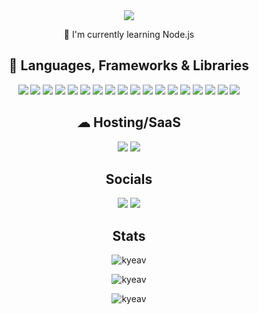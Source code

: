 <div align="center">
 <img src="https://readme-typing-svg.herokuapp.com/?lines=Hey,+I%27m+Kylie+%F0%9F%91%8B;&center=true&size=30" />
 </div>
 
 <p align="center">🧠 I'm currently learning Node.js<p>

<h2 align="center">🚀 Languages, Frameworks & Libraries</h2>
<p align="center"> 
<a> 
  <img src="https://img.shields.io/badge/css3-%231572B6.svg?style=for-the-badge&logo=css3&logoColor=white"/> 
</a> 
  
<a> 
<img src="https://img.shields.io/badge/html5-%23E34F26.svg?style=for-the-badge&logo=html5&logoColor=white"/> 
</a> 
  
<a> 
<img src="https://img.shields.io/badge/JavaScript-F7DF1E?style=for-the-badge&logo=javascript&logoColor=black"/> 
</a>
  
<a>
<img src="https://img.shields.io/badge/React-20232A?style=for-the-badge&logo=react&logoColor=61DAFB"/>
</a>
 
<a>
<img src="https://img.shields.io/badge/firebase-ffca28?style=for-the-badge&logo=firebase&logoColor=black"/>
</a>

<a>
<img src="https://img.shields.io/badge/next.js-000000?style=for-the-badge&logo=nextdotjs&logoColor=white"/>
</a>
 
<a>
<img src="https://img.shields.io/badge/npm-CB3837?style=for-the-badge&logo=npm&logoColor=white"/>
</a>
 
<a>
<img src="https://img.shields.io/badge/Material%20UI-007FFF?style=for-the-badge&logo=mui&logoColor=white"/>
</a>

<a>
<img src="https://img.shields.io/badge/React_Router-CA4245?style=for-the-badge&logo=react-router&logoColor=white"/>
</a>
 
<a>
<img src="https://img.shields.io/badge/Redux-593D88?style=for-the-badge&logo=redux&logoColor=white"/>
</a>
 
<a>
<img src="https://img.shields.io/badge/Tailwind_CSS-38B2AC?style=for-the-badge&logo=tailwind-css&logoColor=white"/>
</a>
 
<a>
<img src="https://img.shields.io/badge/Yarn-2C8EBB?style=for-the-badge&logo=yarn&logoColor=white"/>
</a>
 
<a>
<img src="https://img.shields.io/badge/Font_Awesome-339AF0?style=for-the-badge&logo=fontawesome&logoColor=white"/>
</a>
 
<a>
<img src="https://img.shields.io/badge/TypeScript-007ACC?style=for-the-badge&logo=typescript&logoColor=white"/>
</a>
 
<a>
<img src="https://img.shields.io/badge/Sass-CC6699?style=for-the-badge&logo=sass&logoColor=white"/>
</a>
 
<a>
<img src="https://img.shields.io/badge/Less-1D365D.svg?style=for-the-badge&logo=Less&logoColor=white"/>
</a>
 
<a>
<img src="https://img.shields.io/badge/PostCSS-DD3A0A.svg?style=for-the-badge&logo=PostCSS&logoColor=white"/>
</a>

 
<a>
<img src="https://img.shields.io/badge/Axios-5A29E4.svg?style=for-the-badge&logo=Axios&logoColor=white"/>
</a>
</p>

<h2 align="center">☁ Hosting/SaaS</h2>
<div align="center">
<a>
<img src="https://img.shields.io/badge/Heroku-430098?style=for-the-badge&logo=heroku&logoColor=white" />
</a>

<a href="https://vercel.com/kyeav" target="_blank" rel="noopener noreferrer">
<img src="https://img.shields.io/badge/Vercel-000000?style=for-the-badge&logo=vercel&logoColor=white" />
</a>
</div>

<h2 align="center">Socials</h2>
<div align="center"/>
<a>
<img src="https://img.shields.io/badge/-LeetCode-FFA116?style=for-the-badge&logo=LeetCode&logoColor=black" />
</a>

<a href="https://www.linkedin.com/in/kylie-a-824875237/" target="_blank" rel="noopener noreferrer">
<img src="https://img.shields.io/badge/LinkedIn-0077B5?style=for-the-badge&logo=linkedin&logoColor=white" />
</a>

</div>

<h2 align="center">Stats</h2>

<p align="center">
<img src="https://github-readme-stats.vercel.app/api?username=kyeav&show_icons=true&locale=en&theme=dark" alt="kyeav" />
</p>
 
<p align="center">
<img src="https://github-readme-streak-stats.herokuapp.com/?user=kyeav&&theme=dark" alt="kyeav" />
</p>

<p align="center">
<img src="https://github-profile-trophy.vercel.app/?username=kyeav&theme=dark" alt="kyeav" />
</p>

<!---
kyeav/kyeav is a ✨ special ✨ repository because its `README.md` (this file) appears on your GitHub profile.
You can click the Preview link to take a look at your changes.
--->
